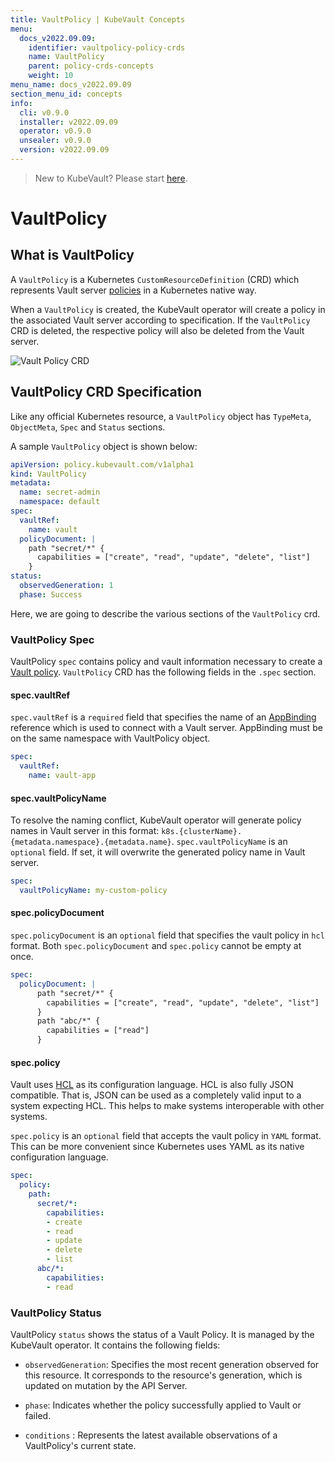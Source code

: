 ```yaml
---
title: VaultPolicy | KubeVault Concepts
menu:
  docs_v2022.09.09:
    identifier: vaultpolicy-policy-crds
    name: VaultPolicy
    parent: policy-crds-concepts
    weight: 10
menu_name: docs_v2022.09.09
section_menu_id: concepts
info:
  cli: v0.9.0
  installer: v2022.09.09
  operator: v0.9.0
  unsealer: v0.9.0
  version: v2022.09.09
---
```


> New to KubeVault? Please start [here](/docs/v2022.09.09/concepts/README).

# VaultPolicy

## What is VaultPolicy

A `VaultPolicy` is a Kubernetes `CustomResourceDefinition` (CRD) which represents Vault server [policies](https://www.vaultproject.io/docs/concepts/policies.html) in a Kubernetes native way.

When a `VaultPolicy` is created, the KubeVault operator will create a policy in the associated Vault server according to specification. If the `VaultPolicy` CRD is deleted, the respective policy will also be deleted from the Vault server.

![Vault Policy CRD](/docs/v2022.09.09/images/concepts/vault_policy.svg)

## VaultPolicy CRD Specification

Like any official Kubernetes resource, a `VaultPolicy` object has `TypeMeta`, `ObjectMeta`, `Spec` and `Status` sections.

A sample `VaultPolicy` object is shown below:

```yaml
apiVersion: policy.kubevault.com/v1alpha1
kind: VaultPolicy
metadata:
  name: secret-admin
  namespace: default
spec:
  vaultRef:
    name: vault
  policyDocument: |
    path "secret/*" {
      capabilities = ["create", "read", "update", "delete", "list"]
    }
status:
  observedGeneration: 1
  phase: Success
```

Here, we are going to describe the various sections of the `VaultPolicy` crd.

### VaultPolicy Spec

VaultPolicy `spec` contains policy and vault information necessary to create a [Vault policy](https://www.vaultproject.io/docs/concepts/policies.html). `VaultPolicy` CRD has the following fields in the `.spec` section.

#### spec.vaultRef

`spec.vaultRef` is a `required` field that specifies the name of an [AppBinding](/docs/v2022.09.09/concepts/vault-server-crds/auth-methods/appbinding) reference which is used to connect with a Vault server. AppBinding must be on the same namespace with VaultPolicy object.

```yaml
spec:
  vaultRef:
    name: vault-app
```

#### spec.vaultPolicyName

To resolve the naming conflict, KubeVault operator will generate policy names in Vault server in this format: `k8s.{clusterName}.{metadata.namespace}.{metadata.name}`. `spec.vaultPolicyName` is an `optional` field. If set, it will overwrite the generated policy name in Vault server.

```yaml
spec:
  vaultPolicyName: my-custom-policy
```

#### spec.policyDocument

`spec.policyDocument` is an `optional` field that specifies the vault policy in `hcl` format. Both `spec.policyDocument` and `spec.policy` cannot be empty at once.

```yaml
spec:
  policyDocument: |
      path "secret/*" {
        capabilities = ["create", "read", "update", "delete", "list"]
      }
      path "abc/*" {
        capabilities = ["read"]
      }
```

#### spec.policy

Vault uses [HCL](https://github.com/hashicorp/hcl) as its configuration language. HCL is also fully JSON compatible. That is, JSON can be used as a completely valid input to a system expecting HCL. This helps to make systems interoperable with other systems.

`spec.policy` is an `optional` field that accepts the vault policy in `YAML` format. This can be more convenient since Kubernetes uses YAML as its native configuration language.

```yaml
spec:
  policy:
    path:
      secret/*:
        capabilities:
        - create
        - read
        - update
        - delete
        - list
      abc/*:
        capabilities:
        - read
```

### VaultPolicy Status

VaultPolicy `status` shows the status of a Vault Policy. It is managed by the KubeVault operator. It contains the following fields:

- `observedGeneration`: Specifies the most recent generation observed for this resource. It corresponds to the resource's generation, which is updated on mutation by the API Server.

- `phase`: Indicates whether the policy successfully applied to Vault or failed.

- `conditions` : Represents the latest available observations of a VaultPolicy's current state.
